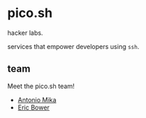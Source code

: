 # pico.sh

hacker labs.

services that empower developers using `ssh`.

## team

Meet the pico.sh team!

- [Antonio Mika](https://antoniomika.me)
- [Eric Bower](https://bower.sh)
